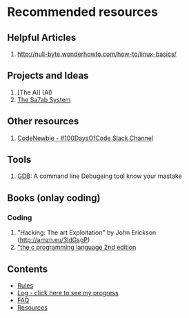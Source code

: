 # Recommended resources

## Helpful Articles
1. http://null-byte.wonderhowto.com/how-to/linux-basics/

## Projects and Ideas
1. [The AI] (AI) 
2. [The Sa7ab System ](Sa7ab_System)

## Other resources
1. [CodeNewbie - #100DaysOfCode Slack Channel](https://codenewbie.typeform.com/to/uwsWlZ)

## Tools
1. [GDB](https://www.sourceware.org/gdb/): A command line Debugeing tool know your mastake

## Books (onlay coding)

### Coding
1. "Hacking: The art Exploitation" by John Erickson (http://amzn.eu/3ldGsgP)
2. ["the c programming language 2nd edition](http://amzn.eu/8J94b1q/)


## Contents
* [Rules](rules.md)
* [Log - click here to see my progress](log.md)
* [FAQ](FAQ.md)
* [Resources](resources.md)
